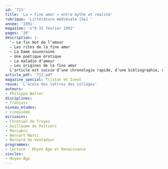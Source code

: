 ```yaml
---
id: '713'
title: 'La « fine amor » entre mythe et réalité'
rubrique: 'Littérature médiévale [5e] '
annee: '1991'
magazine: 'n°8 15 février 1992'
pages: '20'
description: |-
  '– Le fin mot de l’amour
  – Les rites de la fine amor
  – La Dame souveraine
  – Une poétique érotique
  – La maladie d’amour
  – Les origines de la fine amor
  L’article est suivie d’une chronologie rapide, d’une bibliographie, d’une iconographie et d’une discographie.'
article_pdf: '713.pdf'
magazine_special: Tristan et Iseut
revue: 'L’école des lettres des collèges'
auteurs:
- Philippe Walter
disciplines:
- français
niveau_etudes:
- cinquième
ecrivains:
- Chrétien de Troyes
- Guillaume de Poitiers
- Marcabru
- Bernart Marti
- Bernard de Ventadour
programmes:
- lecture - Moyen Âge et Renaissance
siecles:
- Moyen Âge
---
```

